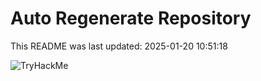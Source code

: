 # Auto Regenerate Repository

This README was last updated: 2025-01-20 10:51:18

 ![TryHackMe](https://tryhackme.com/badge/533634)